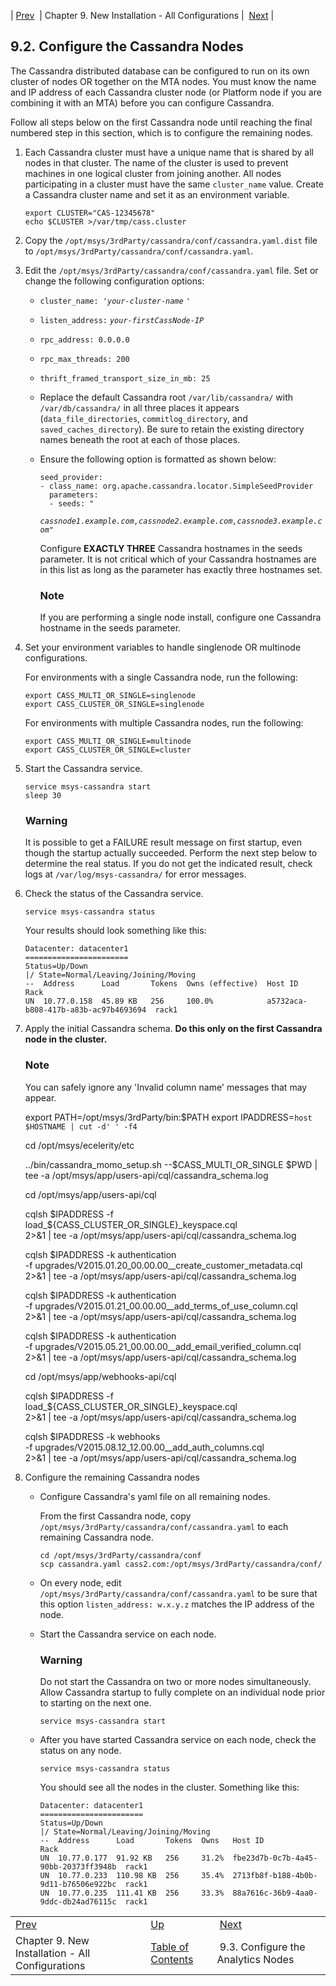 | [Prev](new_installation)  | Chapter 9. New Installation - All Configurations |  [Next](install.analytics_nodes) |

## 9.2. Configure the Cassandra Nodes

The Cassandra distributed database can be configured to run on its own cluster of nodes OR together on the MTA nodes. You must know the name and IP address of each Cassandra cluster node (or Platform node if you are combining it with an MTA) before you can configure Cassandra.

Follow all steps below on the first Cassandra node until reaching the final numbered step in this section, which is to configure the remaining nodes.

1.  Each Cassandra cluster must have a unique name that is shared by all nodes in that cluster. The name of the cluster is used to prevent machines in one logical cluster from joining another. All nodes participating in a cluster must have the same `cluster_name` value. Create a Cassandra cluster name and set it as an environment variable.

    ```
    export CLUSTER="CAS-12345678"
    echo $CLUSTER >/var/tmp/cass.cluster
    ```

2.  Copy the `/opt/msys/3rdParty/cassandra/conf/cassandra.yaml.dist` file to `/opt/msys/3rdParty/cassandra/conf/cassandra.yaml`.

3.  Edit the `/opt/msys/3rdParty/cassandra/conf/cassandra.yaml` file. Set or change the following configuration options:

    *   `cluster_name: '`*`your-cluster-name`* `'`

    *   `listen_address:` *`your-firstCassNode-IP`*

    *   `rpc_address: 0.0.0.0`

    *   `rpc_max_threads: 200`

    *   `thrift_framed_transport_size_in_mb: 25`

    *   Replace the default Cassandra root `/var/lib/cassandra/` with `/var/db/cassandra/` in all three places it appears (`data_file_directories`, `commitlog_directory`, and `saved_caches_directory`). Be sure to retain the existing directory names beneath the root at each of those places.

    *   Ensure the following option is formatted as shown below:

        ```
        seed_provider:
        - class_name: org.apache.cassandra.locator.SimpleSeedProvider
          parameters:
          - seeds: "
        ```
        *`cassnode1.example.com,cassnode2.example.com,cassnode3.example.com`*`"`

        Configure **EXACTLY THREE**       Cassandra hostnames in the seeds parameter. It is not critical which of your Cassandra hostnames are in this list as long as the parameter has exactly three hostnames set.

        ### Note

        If you are performing a single node install, configure one Cassandra hostname in the seeds parameter.

4.  Set your environment variables to handle singlenode OR multinode configurations.

    For environments with a single Cassandra node, run the following:

    ```
    export CASS_MULTI_OR_SINGLE=singlenode
    export CASS_CLUSTER_OR_SINGLE=singlenode
    ```

    For environments with multiple Cassandra nodes, run the following:

    ```
    export CASS_MULTI_OR_SINGLE=multinode
    export CASS_CLUSTER_OR_SINGLE=cluster
    ```

5.  Start the Cassandra service.

    ```
    service msys-cassandra start
    sleep 30
    ```

    ### Warning

    It is possible to get a FAILURE result message on first startup, even though the startup actually succeeded. Perform the next step below to determine the real status. If you do not get the indicated result, check logs at `/var/log/msys-cassandra/` for error messages.

6.  Check the status of the Cassandra service.

    `service msys-cassandra status`

    Your results should look something like this:

    ```
    Datacenter: datacenter1
    =======================
    Status=Up/Down
    |/ State=Normal/Leaving/Joining/Moving
    --  Address      Load       Tokens  Owns (effective)  Host ID                               Rack
    UN  10.77.0.158  45.89 KB   256     100.0%            a5732aca-b808-417b-a83b-ac97b4693694  rack1
    ```

7.  Apply the initial Cassandra schema. **Do this only on the first Cassandra node in the cluster.**

    ### Note

    You can safely ignore any 'Invalid column name' messages that may appear.

    export PATH=/opt/msys/3rdParty/bin:$PATH
    export IPADDRESS=`host $HOSTNAME | cut -d' ' -f4`

    cd /opt/msys/ecelerity/etc

    ../bin/cassandra_momo_setup.sh --$CASS_MULTI_OR_SINGLE $PWD | \
      tee -a /opt/msys/app/users-api/cql/cassandra_schema.log

    cd /opt/msys/app/users-api/cql

    cqlsh $IPADDRESS -f load_${CASS_CLUSTER_OR_SINGLE}_keyspace.cql \
      2>&1 | tee -a /opt/msys/app/users-api/cql/cassandra_schema.log

    cqlsh $IPADDRESS -k authentication \
      -f upgrades/V2015.01.20_00.00.00__create_customer_metadata.cql \
      2>&1 | tee -a /opt/msys/app/users-api/cql/cassandra_schema.log

    cqlsh $IPADDRESS -k authentication \
      -f  upgrades/V2015.01.21_00.00.00__add_terms_of_use_column.cql \
      2>&1 | tee -a /opt/msys/app/users-api/cql/cassandra_schema.log

    cqlsh $IPADDRESS -k authentication \
      -f upgrades/V2015.05.21_00.00.00__add_email_verified_column.cql \
      2>&1 | tee -a /opt/msys/app/users-api/cql/cassandra_schema.log

    cd /opt/msys/app/webhooks-api/cql

    cqlsh $IPADDRESS -f load_${CASS_CLUSTER_OR_SINGLE}_keyspace.cql \
      2>&1 | tee -a /opt/msys/app/users-api/cql/cassandra_schema.log

    cqlsh $IPADDRESS -k webhooks \
      -f upgrades/V2015.08.12_12.00.00__add_auth_columns.cql \
      2>&1 | tee -a /opt/msys/app/users-api/cql/cassandra_schema.log
8.  Configure the remaining Cassandra nodes

    *   Configure Cassandra's yaml file on all remaining nodes.

        From the first Cassandra node, copy `/opt/msys/3rdParty/cassandra/conf/cassandra.yaml` to each remaining Cassandra node.

        ```
        cd /opt/msys/3rdParty/cassandra/conf
        scp cassandra.yaml cass2.com:/opt/msys/3rdParty/cassandra/conf/
        ```

    *   On every node, edit `/opt/msys/3rdParty/cassandra/conf/cassandra.yaml` to be sure that this option `listen_address: w.x.y.z` matches the IP address of the node.

    *   Start the Cassandra service on each node.

        ### Warning

        Do not start the Cassandra on two or more nodes simultaneously. Allow Cassandra startup to fully complete on an individual node prior to starting on the next one.

        `service msys-cassandra start`
    *   After you have started Cassandra service on each node, check the status on any node.

        `service msys-cassandra status`

        You should see all the nodes in the cluster. Something like this:

        ```
        Datacenter: datacenter1
        =======================
        Status=Up/Down
        |/ State=Normal/Leaving/Joining/Moving
        --  Address      Load       Tokens  Owns   Host ID                               Rack
        UN  10.77.0.177  91.92 KB   256     31.2%  fbe23d7b-0c7b-4a45-90bb-20373ff3948b  rack1
        UN  10.77.0.233  110.98 KB  256     35.4%  2713fb8f-b188-4b0b-9d11-b76506e922bc  rack1
        UN  10.77.0.235  111.41 KB  256     33.3%  88a7616c-36b9-4aa0-9ddc-db24ad76115c  rack1
        ```

|     |     |     |
| --- | --- | --- |
| [Prev](new_installation)  | [Up](new_installation) |  [Next](install.analytics_nodes) |
| Chapter 9. New Installation - All Configurations  | [Table of Contents](index) |  9.3. Configure the Analytics Nodes |

